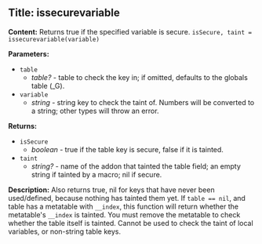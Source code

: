 ## Title: issecurevariable

**Content:**
Returns true if the specified variable is secure.
`isSecure, taint = issecurevariable(variable)`

**Parameters:**
- `table`
  - *table?* - table to check the key in; if omitted, defaults to the globals table (_G).
- `variable`
  - *string* - string key to check the taint of. Numbers will be converted to a string; other types will throw an error.

**Returns:**
- `isSecure`
  - *boolean* - true if the table key is secure, false if it is tainted.
- `taint`
  - *string?* - name of the addon that tainted the table field; an empty string if tainted by a macro; nil if secure.

**Description:**
Also returns true, nil for keys that have never been used/defined, because nothing has tainted them yet.
If `table == nil`, and table has a metatable with `__index`, this function will return whether the metatable's `__index` is tainted. You must remove the metatable to check whether the table itself is tainted.
Cannot be used to check the taint of local variables, or non-string table keys.